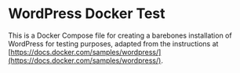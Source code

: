 # WordPress Docker Test

This is a Docker Compose file for creating a barebones installation of WordPress for testing purposes, adapted from the instructions at [https://docs.docker.com/samples/wordpress/](https://docs.docker.com/samples/wordpress/).
